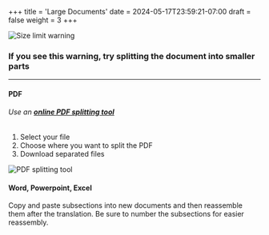 +++
title = 'Large Documents'
date = 2024-05-17T23:59:21-07:00
draft = false
weight = 3
+++

![Size limit warning](/Translate_Documents/images/size_limit_warning.png)

### If you see this warning, try splitting the document into smaller parts

-------------------------------------------------------
#### PDF

###### Use an [**online PDF splitting tool**](https://smallpdf.com/split-pdf)

1. Select your file
2. Choose where you want to split the PDF
3. Download separated files

![PDF splitting tool](/Translate_Documents/images/split_pdfs_instructions.gif?height=300px)

#### Word, Powerpoint, Excel
Copy and paste subsections into new documents and then reassemble them after the translation. Be sure to number the subsections for easier reassembly.




